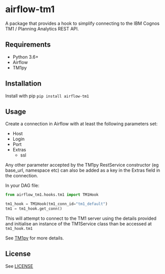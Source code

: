 # airflow-tm1

A package that provides a hook to simplify connecting to the IBM Cognos TM1 / Planning Analytics REST API.

## Requirements

* Python 3.6+
* Airflow
* TM1py

## Installation

Install with pip `pip install airflow-tm1`

## Usage

Create a connection in Airflow with at least the following parameters set:

* Host
* Login
* Port
* Extras
  * ssl 

Any other parameter accepted by the TM1py RestService constructor (eg base_url, namespace etc) can also be added as a key in the Extras field in the connection. 

In your DAG file:

```python
from airflow_tm1.hooks.tm1 import TM1Hook

tm1_hook = TM1Hook(tm1_conn_id="tm1_default")
tm1 = tm1_hook.get_conn()
```

This will attempt to connect to the TM1 server using the details provided and initialise an instance of the TM1Service class than be accessed at `tm1_hook.tm1`

See [TM1py](https://github.com/cubewise-code/tm1py) for more details.

## License

See [LICENSE](https://github.com/scrambldchannel/airflow-tm1/LICENSE)




